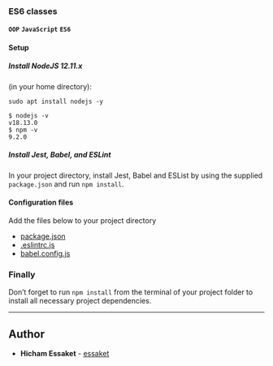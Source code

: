 ### ES6 classes
**`OOP`** **`JavaScript`** **`ES6`**

#### Setup
##### Install NodeJS 12.11.x
(in your home directory):
```
sudo apt install nodejs -y
```
```
$ nodejs -v
v18.13.0
$ npm -v
9.2.0
```
##### Install Jest, Babel, and ESLint
In your project directory, install Jest, Babel and ESList by using the supplied `package.json` and run `npm install`.

#### Configuration files
Add the files below to your project directory

- [package.json](https://github.com/essaket/alx-backend-javascript/blob/master/0x00-ES6_promise/package.json)
- [.eslintrc.js](https://github.com/essaket/alx-backend-javascript/blob/master/0x00-ES6_promise/.eslintrc.js)
- [babel.config.js](https://github.com/essaket/alx-backend-javascript/blob/master/0x00-ES6_promise/babel.config.js)

### Finally
Don’t forget to run `npm install` from the terminal of your project folder to install all necessary project dependencies.

---

## Author
* **Hicham Essaket** - [essaket](https://github.com/essaket)
